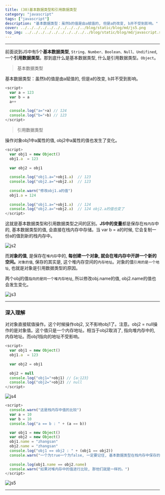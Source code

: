 ```yaml
---
title: (30)基本数据类型和引用数据类型
category: "javascript"
tags: ["javascript"]
description: "基本数据类型：虽然b的值是由a赋值的, 但是a的改变, b并不受到影响。"
cover: ../../../../../../../../../../blog/static/blog/md/js5.png
top_img: ../../../../../../../../../../blog/static/blog/md/javascript.svg
---
```


***

前面说到JS中有5个**基本数据类型**, `String、Number、Boolean、Null、Undifined`, 一个**引用数据类型**。那到底什么是基本数据类型, 什么是引用数据类型。`Object`。

> 基本数据类型

基本数据类型：虽然b的值是由a赋值的, 但是a的改变, b并不受到影响。


```js js
<script>
  var a = 123
  var b = a
  a++
  
  console.log("a="+a) // 124
  console.log("b="+b) // 123
</script>
```


> 引用数据类型


操作对象obj1中a属性的值, obj2中a属性的值也发生了变化。


```js js
<script>
  var obj1 = new Object()
  obj1.a  = 123
  
  var obj2 = obj1
  
  console.log("obj1.a="+obj1.a)  // 123
  console.log("obj2.a="+obj2.a)  // 123
  
  console.warn("修改obj1.a的值")
  obj1.a = 124
  
  console.log("obj1.a="+obj1.a)  // 124
  console.log("obj2.a="+obj2.a)  // 124 obj2.a的值也变了
</script>
```


这就是基本数据类型和引用数据类型之间的区别。**JS中的变量**都是保存在`栈内存`中的, 基本数据类型的值, 会直接在栈内存中存储。当 var b = a的时候, 它会复制一份a的值到新的栈内存中。

![js2](../../../../../../../../../../blog/static/blog/md/js2.png)


而**对象的值**, 是保存在`堆内存`中的, **每创建一个对象, 就会在堆内存中开辟一个新的空间。**`对象的值`, 保存的其实是, 这个堆内存空间的`内存地址`。对象的值`引用的是一个地址`, 也就是对象是引用数据类型的原因。

两个obj的值`指向的是同一个堆内存地址`, 所以修改obj.name的值, obj2.name的值也会发生变化。

![js3](../../../../../../../../../../blog/static/blog/md/js3.png)


***

### 深入理解

对对象直接赋值操作。这个时候操作obj2, 又不影响obj1了。注意。obj2 = null操作的是对象值。这个值只是一个内存地址。相当于obj2取消了, 指向堆内存中的, 内存地址。而obj1指向的地址不受影响。


```js js
<script>
  var obj1 = new Object()
  obj1.a  = 123
  
  var obj2 = obj1
  
  obj2 = null
  console.log("obj1="+obj1) // {a:123}
  console.log("obj2="+obj2) // null
</script>
```


![js4](../../../../../../../../../../blog/static/blog/md/js4.png)


```js js
<script>
  console.warn("这是栈内存中值的比较")
  var a = 10
  var b = 10
  console.log("a == b : " + (a == b))

  var obj1 = new Object()
  var obj2 = new Object()
  obj1.name = "zhangsan"
  obj2.name = "zhangsan"
  console.log("obj1 == obj2 : " + (obj1 == obj2))
  console.warn("一个为true一个为false, 一定要记住, 基本数据类型在栈内存中保存的是值, 而引用数据类型保存的只是一个堆内存地址, 当我们new一个对象时, 就会在堆内存中生成一个新的内存地址, 虽然看起来一样, 但他们的内存地址不同。")
  
  console.log(obj1.name == obj2.name)
  console.warn("如果对堆内存中的值进行比较, 那他们就是一样的。")
</script>
```


![js5](../../../../../../../../../../blog/static/blog/md/js5.png)


***